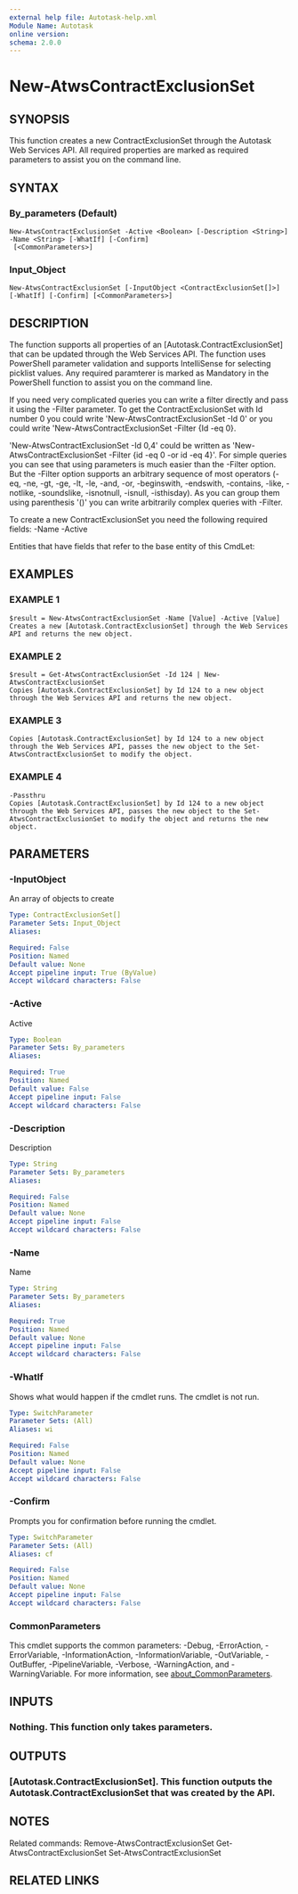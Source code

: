 ```yaml
---
external help file: Autotask-help.xml
Module Name: Autotask
online version:
schema: 2.0.0
---
```


# New-AtwsContractExclusionSet

## SYNOPSIS
This function creates a new ContractExclusionSet through the Autotask Web Services API.
All required properties are marked as required parameters to assist you on the command line.

## SYNTAX

### By_parameters (Default)
```
New-AtwsContractExclusionSet -Active <Boolean> [-Description <String>] -Name <String> [-WhatIf] [-Confirm]
 [<CommonParameters>]
```

### Input_Object
```
New-AtwsContractExclusionSet [-InputObject <ContractExclusionSet[]>] [-WhatIf] [-Confirm] [<CommonParameters>]
```

## DESCRIPTION
The function supports all properties of an \[Autotask.ContractExclusionSet\] that can be updated through the Web Services API.
The function uses PowerShell parameter validation  and supports IntelliSense for selecting picklist values.
Any required paramterer is marked as Mandatory in the PowerShell function to assist you on the command line.

If you need very complicated queries you can write a filter directly and pass it using the -Filter parameter.
To get the ContractExclusionSet with Id number 0 you could write 'New-AtwsContractExclusionSet -Id 0' or you could write 'New-AtwsContractExclusionSet -Filter {Id -eq 0}.

'New-AtwsContractExclusionSet -Id 0,4' could be written as 'New-AtwsContractExclusionSet -Filter {id -eq 0 -or id -eq 4}'.
For simple queries you can see that using parameters is much easier than the -Filter option.
But the -Filter option supports an arbitrary sequence of most operators (-eq, -ne, -gt, -ge, -lt, -le, -and, -or, -beginswith, -endswith, -contains, -like, -notlike, -soundslike, -isnotnull, -isnull, -isthisday).
As you can group them using parenthesis '()' you can write arbitrarily complex queries with -Filter. 

To create a new ContractExclusionSet you need the following required fields:
 -Name
 -Active

Entities that have fields that refer to the base entity of this CmdLet:

## EXAMPLES

### EXAMPLE 1
```
$result = New-AtwsContractExclusionSet -Name [Value] -Active [Value]
Creates a new [Autotask.ContractExclusionSet] through the Web Services API and returns the new object.
```

### EXAMPLE 2
```
$result = Get-AtwsContractExclusionSet -Id 124 | New-AtwsContractExclusionSet 
Copies [Autotask.ContractExclusionSet] by Id 124 to a new object through the Web Services API and returns the new object.
```

### EXAMPLE 3
```
Copies [Autotask.ContractExclusionSet] by Id 124 to a new object through the Web Services API, passes the new object to the Set-AtwsContractExclusionSet to modify the object.
```

### EXAMPLE 4
```
-Passthru
Copies [Autotask.ContractExclusionSet] by Id 124 to a new object through the Web Services API, passes the new object to the Set-AtwsContractExclusionSet to modify the object and returns the new object.
```

## PARAMETERS

### -InputObject
An array of objects to create

```yaml
Type: ContractExclusionSet[]
Parameter Sets: Input_Object
Aliases:

Required: False
Position: Named
Default value: None
Accept pipeline input: True (ByValue)
Accept wildcard characters: False
```

### -Active
Active

```yaml
Type: Boolean
Parameter Sets: By_parameters
Aliases:

Required: True
Position: Named
Default value: False
Accept pipeline input: False
Accept wildcard characters: False
```

### -Description
Description

```yaml
Type: String
Parameter Sets: By_parameters
Aliases:

Required: False
Position: Named
Default value: None
Accept pipeline input: False
Accept wildcard characters: False
```

### -Name
Name

```yaml
Type: String
Parameter Sets: By_parameters
Aliases:

Required: True
Position: Named
Default value: None
Accept pipeline input: False
Accept wildcard characters: False
```

### -WhatIf
Shows what would happen if the cmdlet runs.
The cmdlet is not run.

```yaml
Type: SwitchParameter
Parameter Sets: (All)
Aliases: wi

Required: False
Position: Named
Default value: None
Accept pipeline input: False
Accept wildcard characters: False
```

### -Confirm
Prompts you for confirmation before running the cmdlet.

```yaml
Type: SwitchParameter
Parameter Sets: (All)
Aliases: cf

Required: False
Position: Named
Default value: None
Accept pipeline input: False
Accept wildcard characters: False
```

### CommonParameters
This cmdlet supports the common parameters: -Debug, -ErrorAction, -ErrorVariable, -InformationAction, -InformationVariable, -OutVariable, -OutBuffer, -PipelineVariable, -Verbose, -WarningAction, and -WarningVariable. For more information, see [about_CommonParameters](http://go.microsoft.com/fwlink/?LinkID=113216).

## INPUTS

### Nothing. This function only takes parameters.
## OUTPUTS

### [Autotask.ContractExclusionSet]. This function outputs the Autotask.ContractExclusionSet that was created by the API.
## NOTES
Related commands:
Remove-AtwsContractExclusionSet
 Get-AtwsContractExclusionSet
 Set-AtwsContractExclusionSet

## RELATED LINKS
